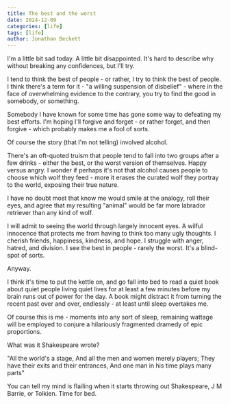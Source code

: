 ```yaml
---
title: The best and the worst
date: 2024-12-09
categories: [life]
tags: [life]
author: Jonathan Beckett
---
```


I'm a little bit sad today. A little bit disappointed. It's hard to describe why without breaking any confidences, but I'll try.

I tend to think the best of people - or rather, I try to think the best of people. I think there's a term for it - "a willing suspension of disbelief" - where in the face of overwhelming evidence to the contrary, you try to find the good in somebody, or something.

Somebody I have known for some time has gone some way to defeating my best efforts. I'm hoping I'll forgive and forget - or rather forget, and then forgive - which probably makes me a fool of sorts.

Of course the story (that I'm not telling) involved alcohol.

There's an oft-quoted truism that people tend to fall into two groups after a few drinks - either the best, or the worst version of themselves. Happy versus angry. I wonder if perhaps it's not that alcohol causes people to choose which wolf they feed - more it erases the curated wolf they portray to the world, exposing their true nature.

I have no doubt most that know me would smile at the analogy, roll their eyes, and agree that my resulting "animal" would be far more labrador retriever than any kind of wolf.

I will admit to seeing the world through largely innocent eyes. A wilful innocence that protects me from having to think too many ugly thoughts. I cherish friends, happiness, kindness, and hope. I struggle with anger, hatred, and division. I see the best in people - rarely the worst. It's a blind-spot of sorts.

Anyway.

I think it's time to put the kettle on, and go fall into bed to read a quiet book about quiet people living quiet lives for at least a few minutes before my brain runs out of power for the day. A book might distract it from turning the recent past over and over, endlessly - at least until sleep overtakes me.

Of course this is me - moments into any sort of sleep, remaining wattage will be employed to conjure a hilariously fragmented dramedy of epic proportions.

What was it Shakespeare wrote?

"All the world's a stage,
And all the men and women merely players;
They have their exits and their entrances,
And one man in his time plays many parts"

You can tell my mind is flailing when it starts throwing out Shakespeare, J M Barrie, or Tolkien. Time for bed.